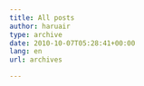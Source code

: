```yaml
---
title: All posts
author: haruair
type: archive
date: 2010-10-07T05:28:41+00:00
lang: en
url: archives

---
```


